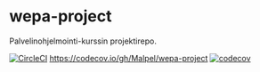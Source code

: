 # wepa-project

Palvelinohjelmointi-kurssin projektirepo.


[![CircleCI](https://circleci.com/gh/Malpel/wepa-project.svg?style=svg)](https://circleci.com/gh/Malpel/wepa-project)
https://codecov.io/gh/Malpel/wepa-project
[![codecov](https://codecov.io/gh/Malpel/wepa-project/branch/master/graph/badge.svg)](https://codecov.io/gh/Malpel/wepa-project)

